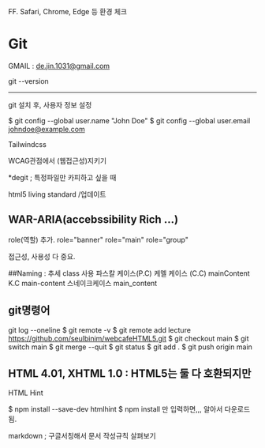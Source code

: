 
FF. Safari, Chrome, Edge 등 환경 체크

# Git 
GMAIL : de.jin.1031@gmail.com



git --version

---------------------------------------------------------------------------
git 설치 후,
사용자 정보 설정

$ git config --global user.name "John Doe"
$ git config --global user.email johndoe@example.com


Tailwindcss

WCAG관점에서 (웹접근성)지키기


*degit ; 특정파일만 카피하고 싶을 때

html5 living standard /업데이트

## WAR-ARIA(accebssibility Rich ...)
role(역할) 추가.
role="banner"
role="main"
role="group"

접근성, 사용성 다 중요.

##Naming : 추세 class 사용
파스칼 케이스(P.C)
케멜 케이스 (C.C)  mainContent
K.C               main-content
스네이크케이스     main_content


## git명령어
git log --oneline
$ git remote -v
$ git remote add lecture https://github.com/seulbinim/webcafeHTML5.git
$ git checkout main
$ git switch main
$ git merge --quit
$ git status
$ git add .
$ git push origin main


## HTML 4.01, XHTML 1.0 : HTML5는 둘 다 호환되지만
HTML Hint 

$ npm install --save-dev htmlhint
$ npm install 만 입력하면,,, 알아서 다운로드 됨.

markdown ; 구글서칭해서 문서 작성규칙 살펴보기